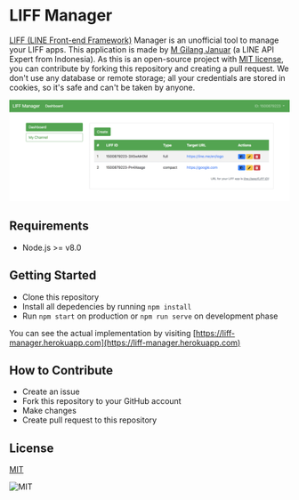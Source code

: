 # LIFF Manager

[LIFF (LINE Front-end Framework)](https://developers.line.biz/en/docs/liff/overview) Manager is an unofficial tool to manage your LIFF apps. This application is made by [M Gilang Januar](https://www.line-community.me/contributors/detail?apiId=0037F00000ZnJvgQAF) (a LINE API Expert from Indonesia). As this is an open-source project with [MIT license](./LICENSE.md), you can contribute by forking this repository and creating a pull request. We don't use any database or remote storage; all your credentials are stored in cookies, so it's safe and can't be taken by anyone.

![screenshot](./screenshot.png)

## Requirements

 - Node.js >= v8.0

## Getting Started

 - Clone this repository
 - Install all depedencies by running `npm install`
 - Run `npm start` on production or `npm run serve` on development phase
 
 You can see the actual implementation by visiting [https://liff-manager.herokuapp.com](https://liff-manager.herokuapp.com)

## How to Contribute

 - Create an issue
 - Fork this repository to your GitHub account
 - Make changes
 - Create pull request to this repository

## License

[MIT](./LICENSE.md)

![MIT](https://camo.githubusercontent.com/4b87deb1e6a0319f8b3979ece5337e326ce8b22b/68747470733a2f2f6d656469612e67697068792e636f6d2f6d656469612f4a685468624f71363276776e362f67697068792e676966)
